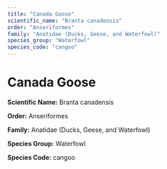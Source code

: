 ```yaml
---
title: "Canada Goose"
scientific_name: "Branta canadensis"
order: "Anseriformes"
family: "Anatidae (Ducks, Geese, and Waterfowl)"
species_group: "Waterfowl"
species_code: "cangoo"
---
```


# Canada Goose

**Scientific Name:** Branta canadensis

**Order:** Anseriformes

**Family:** Anatidae (Ducks, Geese, and Waterfowl)

**Species Group:** Waterfowl

**Species Code:** cangoo
